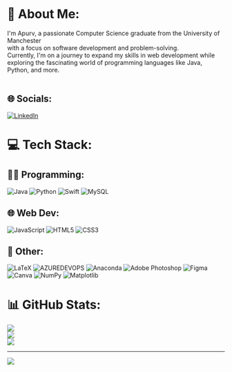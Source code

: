 # 💫 About Me:
I'm Apurv, a passionate Computer Science graduate from the University of Manchester <br>with a focus on software development and problem-solving. <br>Currently, I'm on a journey to expand my skills in web development while <br>exploring the fascinating world of programming languages like Java, Python, and more.<br><br>


## 🌐 Socials:
[![LinkedIn](https://img.shields.io/badge/LinkedIn-%230077B5.svg?logo=linkedin&logoColor=white)](https://linkedin.com/in/apurv1306) 

# 💻 Tech Stack:

## 👨‍💻 Programming: 
![Java](https://img.shields.io/badge/java-%23ED8B00.svg?style=for-the-badge&logo=openjdk&logoColor=white) ![Python](https://img.shields.io/badge/python-3670A0?style=for-the-badge&logo=python&logoColor=ffdd54) ![Swift](https://img.shields.io/badge/swift-F54A2A?style=for-the-badge&logo=swift&logoColor=white)  ![MySQL](https://img.shields.io/badge/mysql-%2300000f.svg?style=for-the-badge&logo=mysql&logoColor=white)

## 🌐 Web Dev:
![JavaScript](https://img.shields.io/badge/javascript-%23323330.svg?style=for-the-badge&logo=javascript&logoColor=%23F7DF1E) ![HTML5](https://img.shields.io/badge/html5-%23E34F26.svg?style=for-the-badge&logo=html5&logoColor=white) ![CSS3](https://img.shields.io/badge/css3-%231572B6.svg?style=for-the-badge&logo=css3&logoColor=white) 

## 👾 Other:
![LaTeX](https://img.shields.io/badge/latex-%23008080.svg?style=for-the-badge&logo=latex&logoColor=white) ![AZUREDEVOPS](https://img.shields.io/badge/azuredevops-0078D7.svg?style=for-the-badge&logo=azuredevops&logoColor=white&color=%230078D7) ![Anaconda](https://img.shields.io/badge/Anaconda-%2344A833.svg?style=for-the-badge&logo=anaconda&logoColor=white) ![Adobe Photoshop](https://img.shields.io/badge/adobe%20photoshop-%2331A8FF.svg?style=for-the-badge&logo=adobe%20photoshop&logoColor=white) ![Figma](https://img.shields.io/badge/figma-%23F24E1E.svg?style=for-the-badge&logo=figma&logoColor=white) ![Canva](https://img.shields.io/badge/Canva-%2300C4CC.svg?style=for-the-badge&logo=Canva&logoColor=white) ![NumPy](https://img.shields.io/badge/numpy-%23013243.svg?style=for-the-badge&logo=numpy&logoColor=white) ![Matplotlib](https://img.shields.io/badge/Matplotlib-%23ffffff.svg?style=for-the-badge&logo=Matplotlib&logoColor=black)

# 📊 GitHub Stats:
![](https://github-readme-stats.vercel.app/api?username=ApurvP13&theme=gotham&hide_border=false&include_all_commits=true&count_private=false)<br/>
![](https://github-readme-streak-stats.herokuapp.com/?user=ApurvP13&theme=gotham&hide_border=false)<br/>
![](https://github-readme-stats.vercel.app/api/top-langs/?username=ApurvP13&theme=gotham&hide_border=false&include_all_commits=true&count_private=false&layout=compact)

---
[![](https://visitcount.itsvg.in/api?id=ApurvP13&icon=0&color=7)](https://visitcount.itsvg.in)

<!-- Proudly created with GPRM ( https://gprm.itsvg.in ) -->
